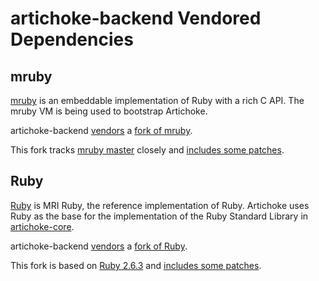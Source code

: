 # artichoke-backend Vendored Dependencies

## mruby

[mruby](https://github.com/mruby/mruby) is an embeddable implementation of Ruby
with a rich C API. The mruby VM is being used to bootstrap Artichoke.

artichoke-backend [vendors](mruby) a
[fork of mruby](https://github.com/artichoke/mruby/tree/artichoke-vendor).

This fork tracks [mruby master](https://github.com/mruby/mruby/tree/master)
closely and
[includes some patches](https://github.com/artichoke/mruby/compare/master...artichoke:artichoke-vendor?expand=1).

## Ruby

[Ruby](https://github.com/ruby/ruby) is MRI Ruby, the reference implementation
of Ruby. Artichoke uses Ruby as the base for the implementation of the Ruby
Standard Library in [artichoke-core](/artichoke-core).

artichoke-backend [vendors](ruby) a
[fork of Ruby](https://github.com/artichoke/ruby/tree/artichoke-vendor).

This fork is based on [Ruby 2.6.3](https://github.com/ruby/ruby/tree/v2_6_3) and
[includes some patches](https://github.com/artichoke/ruby/compare/v2_6_3...artichoke:artichoke-vendor?expand=1).
